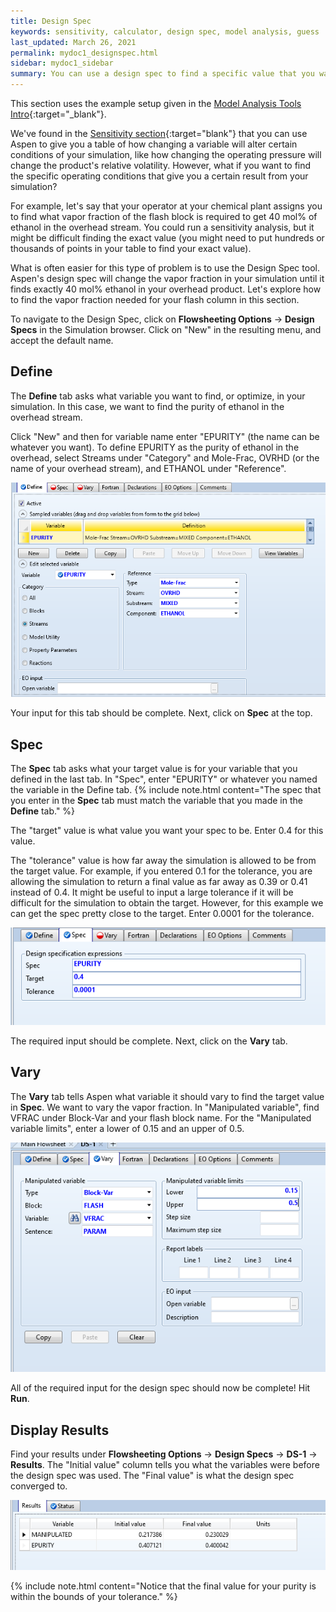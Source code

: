 ```yaml
---
title: Design Spec
keywords: sensitivity, calculator, design spec, model analysis, guess
last_updated: March 26, 2021
permalink: mydoc1_designspec.html
sidebar: mydoc1_sidebar
summary: You can use a design spec to find a specific value that you want out of your simulation. This value is found by changing one operating condition.
---
```


This section uses the example setup given in the [Model Analysis Tools Intro](/mydoc1_model_analysis_tools){:target="_blank"}.

We've found in the [Sensitivity section](/mydoc1_sensitivity){:target="blank"} that you can use Aspen to give you a table of how changing a variable will alter certain conditions of your simulation, like how changing the operating pressure will change the product's relative volatility. However, what if you want to find the specific operating conditions that give you a certain result from your simulation?

For example, let's say that your operator at your chemical plant assigns you to find what vapor fraction of the flash block is required to get 40 mol% of ethanol in the overhead stream. You could run a sensitivity analysis, but it might be difficult finding the exact value (you might need to put hundreds or thousands of points in your table to find your exact value). 

What is often easier for this type of problem is to use the Design Spec tool. Aspen's design spec will change the vapor fraction in your simulation until it finds exactly 40 mol% ethanol in your overhead product. Let's explore how to find the vapor fraction needed for your flash column in this section.

To navigate to the Design Spec, click on **Flowsheeting Options** &#8594; **Design Specs** in the Simulation browser. Click on "New" in the resulting menu, and accept the default name.

## Define
The **Define** tab asks what variable you want to find, or optimize, in your simulation. In this case, we want to find the purity of ethanol in the overhead stream.

Click "New" and then for variable name enter "EPURITY" (the name can be whatever you want). To define EPURITY as the purity of ethanol in the overhead, select Streams under "Category" and Mole-Frac, OVRHD (or the name of your overhead stream), and ETHANOL under "Reference".

<p align="center">
    <img src="images/designspec_define.png">
</p>

Your input for this tab should be complete. Next, click on **Spec** at the top.

## Spec
The **Spec** tab asks what your target value is for your variable that you defined in the last tab. In "Spec", enter "EPURITY" or whatever you named the variable in the Define tab.
{% include note.html content="The spec that you enter in the **Spec** tab must match the variable that you made in the **Define** tab." %}

The "target" value is what value you want your spec to be. Enter 0.4 for this value.

The "tolerance" value is how far away the simulation is allowed to be from the target value. For example, if you entered 0.1 for the tolerance, you are allowing the simulation to return a final value as far away as 0.39 or 0.41 instead of 0.4. It might be useful to input a large tolerance if it will be difficult for the simulation to obtain the target. However, for this example we can get the spec pretty close to the target. Enter 0.0001 for the tolerance.

<p align="center">
    <img src="images/designspec_spec.png">
</p>

The required input should be complete. Next, click on the **Vary** tab.

## Vary

The **Vary** tab tells Aspen what variable it should vary to find the target value in **Spec**. We want to vary the vapor fraction. In "Manipulated variable", find VFRAC under Block-Var and your flash block name. For the "Manipulated variable limits", enter a lower of 0.15 and an upper of 0.5.

<p align="center">
    <img src="images/designspec_vary.png">
</p>

All of the required input for the design spec should now be complete! Hit **Run**.

## Display Results

Find your results under **Flowsheeting Options** &#8594; **Design Specs** &#8594; **DS-1** &#8594; **Results**. The "Initial value" column tells you what the variables were before the design spec was used. The "Final value" is what the design spec converged to.

<p align="center">
    <img src="images/designspec_results.png">
</p>
{% include note.html content="Notice that the final value for your purity is within the bounds of your tolerance." %}






